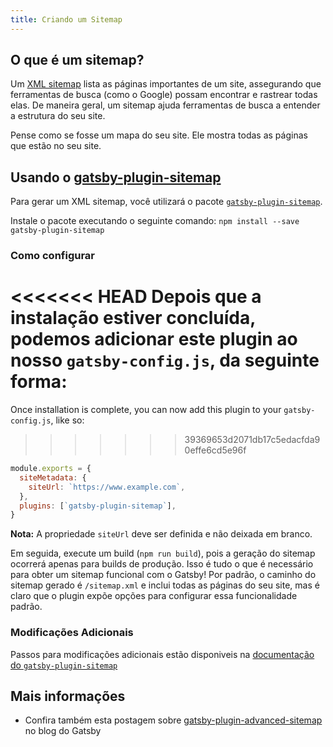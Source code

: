 ```yaml
---
title: Criando um Sitemap
---
```


## O que é um sitemap?

Um [XML sitemap](https://support.google.com/webmasters/answer/156184?hl=en) lista as páginas importantes de um site, assegurando que ferramentas de busca (como o Google) possam encontrar e rastrear todas elas. De maneira geral, um sitemap ajuda ferramentas de busca a entender a estrutura do seu site.

Pense como se fosse um mapa do seu site. Ele mostra todas as páginas que estão no seu site.

## Usando o [gatsby-plugin-sitemap](/packages/gatsby-plugin-sitemap/)

Para gerar um XML sitemap, você utilizará o pacote [`gatsby-plugin-sitemap`](/packages/gatsby-plugin-sitemap/).

Instale o pacote executando o seguinte comando:
`npm install --save gatsby-plugin-sitemap`

### Como configurar

<<<<<<< HEAD
Depois que a instalação estiver concluída, podemos adicionar este plugin ao nosso `gatsby-config.js`, da seguinte forma:
=======
Once installation is complete, you can now add this plugin to your `gatsby-config.js`, like so:
>>>>>>> 39369653d2071db17c5edacfda90effe6cd5e96f

```javascript:title=gatsby-config.js
module.exports = {
  siteMetadata: {
    siteUrl: `https://www.example.com`,
  },
  plugins: [`gatsby-plugin-sitemap`],
}
```

**Nota:**  A propriedade `siteUrl` deve ser definida e não deixada em branco.

Em seguida, execute um build (`npm run build`), pois a geração do sitemap ocorrerá apenas para builds de produção. Isso é tudo o que é necessário para obter um sitemap funcional com o Gatsby! Por padrão, o caminho do sitemap gerado é `/sitemap.xml` e inclui todas as páginas do seu site, mas é claro que o plugin expõe opções para configurar essa funcionalidade padrão.

### Modificações Adicionais

Passos para modificações adicionais estão disponiveis na [documentação do `gatsby-plugin-sitemap`](/packages/gatsby-plugin-sitemap)

## Mais informações

- Confira também esta postagem sobre [gatsby-plugin-advanced-sitemap](/blog/2019-05-07-advanced-sitemap-plugin-for-seo/) no blog do Gatsby
